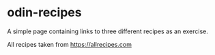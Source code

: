 # odin-recipes

A simple page containing links to three different recipes as an exercise.

All recipes taken from https://allrecipes.com